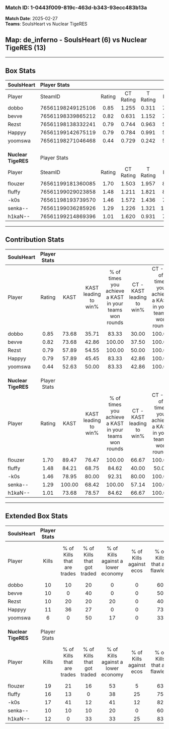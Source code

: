 ### Match ID: 1-0443f009-819c-463d-b343-93ecc483b13a  
**Match Date**: 2025-02-27  
**Teams**: SoulsHeart vs Nuclear TigeRES  

## **Map**: de_inferno - SoulsHeart (6) vs Nuclear TigeRES (13)  
---  

## Box Stats  

| **SoulsHeart**      | Player Stats      |        |           |          |        |       |       |         |        |      |     |
| :- | :- | :-: | :-: | :-: | :-: | :-: | :-: | :-: | :-: | :-: | :-: |
| Player              | SteamID           | Rating | CT Rating | T Rating |  KAST  |  ADR  | Kills | Assists | Deaths | K/D  | HS% |
| dobbo               | 76561198249125106 |  0.85  |   1.255   |  0.311   | 73.68  | 57.9  |  10   |    5    |   15   | 0.67 | 40  |
| bevve               | 76561198339865212 |  0.82  |   0.631   |  1.152   | 73.68  | 54.3  |  10   |    3    |   15   | 0.67 | 60  |
| Rezst               | 76561198138332241 |  0.79  |   0.744   |  0.963   | 57.89  | 65.6  |  10   |    2    |   13   | 0.77 | 70  |
| Happyy              | 76561199142675119 |  0.79  |   0.784   |  0.991   | 57.89  | 65.3  |  11   |    3    |   15   | 0.73 | 18  |
| yoomswa             | 76561198271046468 |  0.44  |   0.729   |  0.242   | 52.63  | 44.1  |   6   |    5    |   16   | 0.38 | 50  |
|                     |                   |        |           |          |        |       |       |         |        |      |     |
|                     |                   |        |           |          |        |       |       |         |        |      |     |
|                     |                   |        |           |          |        |       |       |         |        |      |     |
| **Nuclear TigeRES** | Player Stats      |        |           |          |        |       |       |         |        |      |     |
| Player              | SteamID           | Rating | CT Rating | T Rating |  KAST  |  ADR  | Kills | Assists | Deaths | K/D  | HS% |
| flouzer             | 76561199181360085 |  1.70  |   1.503   |  1.957   | 89.47  | 91.8  |  19   |    5    |   7    | 2.71 | 52  |
| fluffy              | 76561199029023858 |  1.48  |   1.211   |  1.821   | 84.21  | 94.0  |  16   |    6    |   9    | 1.78 | 56  |
| -k0s                | 76561198193739570 |  1.46  |   1.572   |  1.436   | 78.95  | 104.5 |  17   |    4    |   11   | 1.55 | 70  |
| senka--             | 76561199036285926 |  1.29  |   1.226   |  1.321   | 100.00 | 63.9  |  10   |    6    |   7    | 1.43 | 40  |
| h1kaN--             | 76561199214869396 |  1.01  |   1.620   |  0.931   | 73.68  | 65.0  |  12   |    5    |   13   | 0.92 | 66  |
---  

## Contribution Stats  

| **SoulsHeart**      | Player Stats |        |                      |                                                        |                           |                                                             |                          |                                                            |
| :- | :-: | :-: | :-: | :-: | :-: | :-: | :-: | :-: |
| Player              |    Rating    |  KAST  | KAST leading to win% | % of times you achieve a KAST in your teams won rounds | CT - KAST leading to win% | CT - % of times you achieve a KAST in your teams won rounds | T - KAST leading to win% | T - % of times you achieve a KAST in your teams won rounds |
| dobbo               |     0.85     | 73.68  |        35.71         |                         83.33                          |           30.00           |                           100.00                            |          50.00           |                           66.67                            |
| bevve               |     0.82     | 73.68  |        42.86         |                         100.00                         |           37.50           |                           100.00                            |          50.00           |                           100.00                           |
| Rezst               |     0.79     | 57.89  |        54.55         |                         100.00                         |           50.00           |                           100.00                            |          60.00           |                           100.00                           |
| Happyy              |     0.79     | 57.89  |        45.45         |                         83.33                          |           42.86           |                           100.00                            |          50.00           |                           66.67                            |
| yoomswa             |     0.44     | 52.63  |        50.00         |                         83.33                          |           42.86           |                           100.00                            |          66.67           |                           66.67                            |
|                     |              |        |                      |                                                        |                           |                                                             |                          |                                                            |
|                     |              |        |                      |                                                        |                           |                                                             |                          |                                                            |
|                     |              |        |                      |                                                        |                           |                                                             |                          |                                                            |
| **Nuclear TigeRES** | Player Stats |        |                      |                                                        |                           |                                                             |                          |                                                            |
| Player              |    Rating    |  KAST  | KAST leading to win% | % of times you achieve a KAST in your teams won rounds | CT - KAST leading to win% | CT - % of times you achieve a KAST in your teams won rounds | T - KAST leading to win% | T - % of times you achieve a KAST in your teams won rounds |
| flouzer             |     1.70     | 89.47  |        76.47         |                         100.00                         |           66.67           |                           100.00                            |          81.82           |                           100.00                           |
| fluffy              |     1.48     | 84.21  |        68.75         |                         84.62                          |           40.00           |                            50.00                            |          81.82           |                           100.00                           |
| -k0s                |     1.46     | 78.95  |        80.00         |                         92.31                          |           80.00           |                           100.00                            |          80.00           |                           88.89                            |
| senka--             |     1.29     | 100.00 |        68.42         |                         100.00                         |           57.14           |                           100.00                            |          75.00           |                           100.00                           |
| h1kaN--             |     1.01     | 73.68  |        78.57         |                         84.62                          |           66.67           |                           100.00                            |          87.50           |                           77.78                            |
---  

## Extended Box Stats  

| **SoulsHeart**      | Player Stats |                            |                            |                                    |                         |                              |                                 |        |                             |                                     |                          |                               |                            |
| :- | :-: | :-: | :-: | :-: | :-: | :-: | :-: | :-: | :-: | :-: | :-: | :-: | :-: |
| Player              |    Kills     | % of Kills that are trades | % of Kills that got traded | % of Kills against a lower economy | % of Kills against ecos | % of Kills that are flawless | % of Kills that are close duels | Deaths | % of Deaths that get traded | % of Deaths against a lower economy | % of Deaths against ecos | % of Deaths that are flawless | % of Deaths that are close |
| dobbo               |      10      |             10             |             20             |                 0                  |            0            |              60              |               10                |   15   |             13              |                  0                  |            0             |              73               |             0              |
| bevve               |      10      |             0              |             40             |                 0                  |            0            |              50              |                0                |   15   |              0              |                  0                  |            0             |              73               |             7              |
| Rezst               |      10      |             20             |             20             |                 20                 |            0            |              40              |                0                |   13   |             15              |                  0                  |            0             |              54               |             8              |
| Happyy              |      11      |             36             |             27             |                 0                  |            0            |              73              |                0                |   15   |             13              |                  7                  |            0             |              93               |             0              |
| yoomswa             |      6       |             0              |             50             |                 17                 |            0            |              33              |                0                |   16   |             25              |                  0                  |            0             |              75               |             0              |
|                     |              |                            |                            |                                    |                         |                              |                                 |        |                             |                                     |                          |                               |                            |
|                     |              |                            |                            |                                    |                         |                              |                                 |        |                             |                                     |                          |                               |                            |
|                     |              |                            |                            |                                    |                         |                              |                                 |        |                             |                                     |                          |                               |                            |
| **Nuclear TigeRES** | Player Stats |                            |                            |                                    |                         |                              |                                 |        |                             |                                     |                          |                               |                            |
| Player              |    Kills     | % of Kills that are trades | % of Kills that got traded | % of Kills against a lower economy | % of Kills against ecos | % of Kills that are flawless | % of Kills that are close duels | Deaths | % of Deaths that get traded | % of Deaths against a lower economy | % of Deaths against ecos | % of Deaths that are flawless | % of Deaths that are close |
| flouzer             |      19      |             21             |             16             |                 53                 |            5            |              63              |                0                |   7    |             43              |                 29                  |            14            |              43               |             0              |
| fluffy              |      16      |             13             |             0              |                 38                 |           25            |              75              |                0                |   9    |             44              |                 44                  |            11            |              44               |             0              |
| -k0s                |      17      |             41             |             12             |                 41                 |           12            |              82              |                6                |   11   |              9              |                 27                  |            9             |              82               |             9              |
| senka--             |      10      |             10             |             10             |                 20                 |            0            |              60              |               10                |   7    |              0              |                 14                  |            0             |              29               |             0              |
| h1kaN--             |      12      |             0              |             33             |                 33                 |           25            |              83              |                0                |   13   |             46              |                 38                  |            15            |              54               |             0              |
